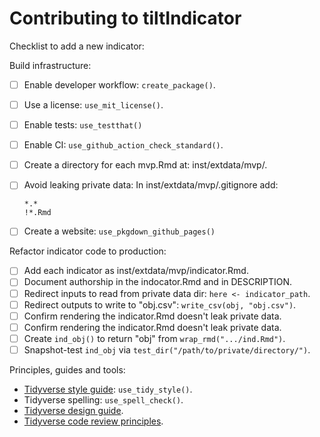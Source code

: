 # Contributing to tiltIndicator

Checklist to add a new indicator:

Build infrastructure:

- [ ] Enable developer workflow: `create_package()`.
- [ ] Use a license: `use_mit_license()`.
- [ ] Enable tests: `use_testthat()`
- [ ] Enable CI: `use_github_action_check_standard()`.
- [ ] Create a directory for each mvp.Rmd at: inst/extdata/mvp/.
- [ ] Avoid leaking private data: In inst/extdata/mvp/.gitignore add:

    ```
    *.*
    !*.Rmd
    ```

- [ ] Create a website: `use_pkgdown_github_pages()`

Refactor indicator code to production:

- [ ] Add each indicator as inst/extdata/mvp/indicator.Rmd.
- [ ] Document authorship in the indocator.Rmd and in DESCRIPTION.
- [ ] Redirect inputs to read from private data dir: `here <- indicator_path`.
- [ ] Redirect outputs to write to "obj.csv": `write_csv(obj, "obj.csv")`.
- [ ] Confirm rendering the indicator.Rmd doesn't leak private data.
- [ ] Confirm rendering the indicator.Rmd doesn't leak private data.
- [ ] Create `ind_obj()` to return "obj" from `wrap_rmd(".../ind.Rmd")`.
- [ ] Snapshot-test `ind_obj` via `test_dir("/path/to/private/directory/")`.

Principles, guides and tools:

* [Tidyverse style guide](https://style.tidyverse.org/): `use_tidy_style()`.
* Tidyverse spelling: `use_spell_check()`.
* [Tidyverse design guide](https://design.tidyverse.org/).
* [Tidyverse code review principles](https://davisvaughan.github.io/code-review/).
